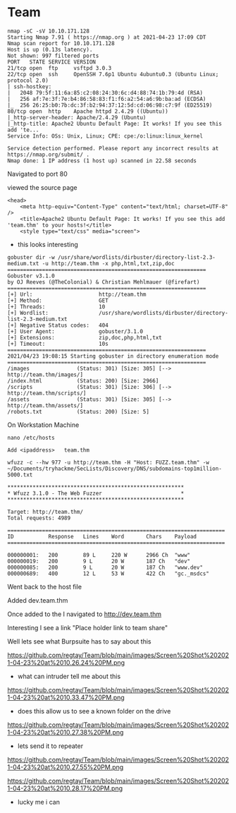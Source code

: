 # Team


```
nmap -sC -sV 10.10.171.128
Starting Nmap 7.91 ( https://nmap.org ) at 2021-04-23 17:09 CDT
Nmap scan report for 10.10.171.128
Host is up (0.13s latency).
Not shown: 997 filtered ports
PORT   STATE SERVICE VERSION
21/tcp open  ftp     vsftpd 3.0.3
22/tcp open  ssh     OpenSSH 7.6p1 Ubuntu 4ubuntu0.3 (Ubuntu Linux; protocol 2.0)
| ssh-hostkey:
|   2048 79:5f:11:6a:85:c2:08:24:30:6c:d4:88:74:1b:79:4d (RSA)
|   256 af:7e:3f:7e:b4:86:58:83:f1:f6:a2:54:a6:9b:ba:ad (ECDSA)
|_  256 26:25:b0:7b:dc:3f:b2:94:37:12:5d:cd:06:98:c7:9f (ED25519)
80/tcp open  http    Apache httpd 2.4.29 ((Ubuntu))
|_http-server-header: Apache/2.4.29 (Ubuntu)
|_http-title: Apache2 Ubuntu Default Page: It works! If you see this add 'te...
Service Info: OSs: Unix, Linux; CPE: cpe:/o:linux:linux_kernel

Service detection performed. Please report any incorrect results at https://nmap.org/submit/ .
Nmap done: 1 IP address (1 host up) scanned in 22.58 seconds
```

Navigated to port 80

viewed the source page

```
<head>
    <meta http-equiv="Content-Type" content="text/html; charset=UTF-8" />
    <title>Apache2 Ubuntu Default Page: It works! If you see this add 'team.thm' to your hosts!</title>
    <style type="text/css" media="screen">
```
* this looks interesting

```
gobuster dir -w /usr/share/wordlists/dirbuster/directory-list-2.3-medium.txt -u http://team.thm -x php,html,txt,zip,doc
===============================================================
Gobuster v3.1.0
by OJ Reeves (@TheColonial) & Christian Mehlmauer (@firefart)
===============================================================
[+] Url:                     http://team.thm
[+] Method:                  GET
[+] Threads:                 10
[+] Wordlist:                /usr/share/wordlists/dirbuster/directory-list-2.3-medium.txt
[+] Negative Status codes:   404
[+] User Agent:              gobuster/3.1.0
[+] Extensions:              zip,doc,php,html,txt
[+] Timeout:                 10s
===============================================================
2021/04/23 19:08:15 Starting gobuster in directory enumeration mode
===============================================================
/images               (Status: 301) [Size: 305] [--> http://team.thm/images/]
/index.html           (Status: 200) [Size: 2966]                             
/scripts              (Status: 301) [Size: 306] [--> http://team.thm/scripts/]
/assets               (Status: 301) [Size: 305] [--> http://team.thm/assets/]
/robots.txt           (Status: 200) [Size: 5]
```

On Workstation Machine

```
nano /etc/hosts

Add <ipaddress>   team.thm
```

```
wfuzz -c --hw 977 -u http://team.thm -H "Host: FUZZ.team.thm" -w ~/Documents/tryhackme/SecLists/Discovery/DNS/subdomains-top1million-5000.txt

********************************************************
* Wfuzz 3.1.0 - The Web Fuzzer                         *
********************************************************

Target: http://team.thm/
Total requests: 4989

=====================================================================
ID           Response   Lines    Word       Chars    Payload  
=====================================================================

000000001:   200        89 L     220 W      2966 Ch  "www"
000000019:   200        9 L      20 W       187 Ch   "dev"
000000085:   200        9 L      20 W       187 Ch   "www.dev"
000000689:   400        12 L     53 W       422 Ch   "gc._msdcs"
```

Went back to the host file

Added dev.team.thm

Once added to the I navigated to http://dev.team.thm

Interesting I see a link "Place holder link to team share"

Well lets see what Burpsuite has to say about this

https://github.com/regtay/Team/blob/main/images/Screen%20Shot%202021-04-23%20at%2010.26.24%20PM.png

* what can intruder tell me about this

https://github.com/regtay/Team/blob/main/images/Screen%20Shot%202021-04-23%20at%2010.33.47%20PM.png

* does this allow us to see a known folder on the drive

https://github.com/regtay/Team/blob/main/images/Screen%20Shot%202021-04-23%20at%2010.27.38%20PM.png

* lets send it to repeater

https://github.com/regtay/Team/blob/main/images/Screen%20Shot%202021-04-23%20at%2010.27.55%20PM.png

https://github.com/regtay/Team/blob/main/images/Screen%20Shot%202021-04-23%20at%2010.28.17%20PM.png

* lucky me i can
